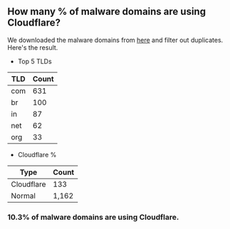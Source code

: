 ## How many % of malware domains are using Cloudflare?


We downloaded the malware domains from [here](https://urlhaus.abuse.ch) and filter out duplicates.
Here's the result.


[//]: # (start replacement)


- Top 5 TLDs

| TLD | Count |
| --- | --- |
| com | 631 |
| br | 100 |
| in | 87 |
| net | 62 |
| org | 33 |


- Cloudflare %

| Type | Count |
| --- | --- |
| Cloudflare | 133 |
| Normal | 1,162 |


### 10.3% of malware domains are using Cloudflare.